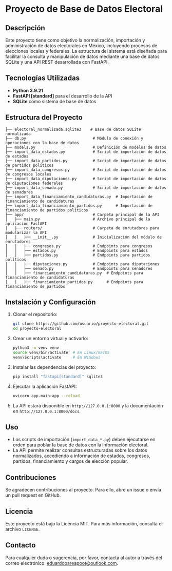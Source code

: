 # Proyecto de Base de Datos Electoral

## Descripción
Este proyecto tiene como objetivo la normalización, importación y administración de datos electorales en México, incluyendo procesos de elecciones locales y federales. La estructura del sistema está diseñada para facilitar la consulta y manipulación de datos mediante una base de datos SQLite y una API REST desarrollada con FastAPI.

## Tecnologías Utilizadas
- **Python 3.9.21**
- **FastAPI [standard]** para el desarrollo de la API
- **SQLite** como sistema de base de datos

## Estructura del Proyecto

```
├── electoral_normalizada.sqlite3    # Base de datos SQLite normalizada
├── db.py                             # Módulo de conexión y operaciones con la base de datos
├── models.py                         # Definición de modelos de datos
├── import_data_estados.py            # Script de importación de datos de estados
├── import_data_partidos.py           # Script de importación de datos de partidos políticos
├── import_data_congresos.py          # Script de importación de datos de congresos locales
├── import_data_diputaciones.py       # Script de importación de datos de diputaciones federales
├── import_data_senado.py             # Script de importación de datos de senadores
├── import_data_financiamiento_candidaturas.py  # Importación de financiamiento de candidaturas
├── import_data_financiamiento_partidos.py      # Importación de financiamiento de partidos políticos
├── app/                              # Carpeta principal de la API
│   ├── main.py                       # Archivo principal de la aplicación FastAPI
│   ├── routers/                      # Carpeta de enrutadores para modularizar la API
│   │   ├── __init__.py               # Inicialización del módulo de enrutadores
│   │   ├── congresos.py              # Endpoints para congresos
│   │   ├── estados.py                # Endpoints para estados
│   │   ├── partidos.py               # Endpoints para partidos políticos
│   │   ├── diputaciones.py           # Endpoints para diputaciones
│   │   ├── senado.py                 # Endpoints para senadores
│   │   ├── financiamiento_candidaturas.py  # Endpoints para financiamiento de candidaturas
│   │   ├── financiamiento_partidos.py      # Endpoints para financiamiento de partidos
```

## Instalación y Configuración

1. Clonar el repositorio:
   ```sh
   git clone https://github.com/usuario/proyecto-electoral.git
   cd proyecto-electoral
   ```

2. Crear un entorno virtual y activarlo:
   ```sh
   python3 -m venv venv
   source venv/bin/activate  # En Linux/macOS
   venv\Scripts\activate     # En Windows
   ```

3. Instalar las dependencias del proyecto:
   ```sh
   pip install "fastapi[standard]" sqlite3
   ```

4. Ejecutar la aplicación FastAPI:
   ```sh
   uvicorn app.main:app --reload
   ```

5. La API estará disponible en `http://127.0.0.1:8000` y la documentación en `http://127.0.0.1:8000/docs`.

## Uso

- Los scripts de importación (`import_data_*.py`) deben ejecutarse en orden para poblar la base de datos con la información electoral.
- La API permite realizar consultas estructuradas sobre los datos normalizados, accediendo a información de estados, congresos, partidos, financiamiento y cargos de elección popular.

## Contribuciones
Se agradecen contribuciones al proyecto. Para ello, abre un issue o envía un pull request en GitHub.

## Licencia
Este proyecto está bajo la Licencia MIT. Para más información, consulta el archivo `LICENSE`.

## Contacto
Para cualquier duda o sugerencia, por favor, contacta al autor a través del correo electrónico: eduardobareapoot@outlook.com.

